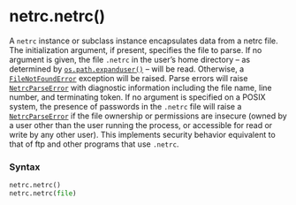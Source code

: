 # netrc.netrc()

A `netrc` instance or subclass instance encapsulates data from a netrc file. The initialization argument, if present, specifies the file to parse. If no argument is given, the file `.netrc` in the user’s home directory – as determined by [`os.path.expanduser()`](/modules/os/path/expanduser.md) – will be read. Otherwise, a [`FileNotFoundError`](/exceptions/FileNotFoundError.md) exception will be raised. Parse errors will raise [`NetrcParseError`](/modules/netrc/NetrcParseError.md) with diagnostic information including the file name, line number, and terminating token. If no argument is specified on a POSIX system, the presence of passwords in the `.netrc` file will raise a [`NetrcParseError`](/modules/netrc/NetrcParseError.md) if the file ownership or permissions are insecure (owned by a user other than the user running the process, or accessible for read or write by any other user). This implements security behavior equivalent to that of ftp and other programs that use `.netrc`.

### Syntax

```python
netrc.netrc()
netrc.netrc(file)
```